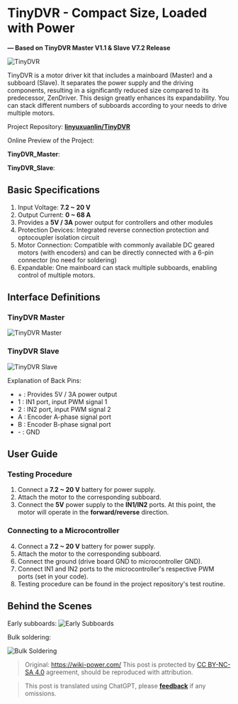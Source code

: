 # TinyDVR - Compact Size, Loaded with Power

**— Based on TinyDVR Master V1.1 & Slave V7.2 Release**

![TinyDVR](https://img.wiki-power.com/d/wiki-media/img/20200125191345.jpg)

TinyDVR is a motor driver kit that includes a mainboard (Master) and a subboard (Slave). It separates the power supply and the driving components, resulting in a significantly reduced size compared to its predecessor, ZenDriver. This design greatly enhances its expandability. You can stack different numbers of subboards according to your needs to drive multiple motors.

Project Repository: [**linyuxuanlin/TinyDVR**](https://github.com/linyuxuanlin/TinyDVR)

Online Preview of the Project:

**TinyDVR_Master**:

<div class="altium-iframe-viewer">
  <div
    class="altium-ecad-viewer"
    data-project-src="https://github.com/linyuxuanlin/TinyDVR/raw/master/TinyDVR_Master.zip"
  ></div>
</div>

**TinyDVR_Slave**:

<div class="altium-iframe-viewer">
  <div
    class="altium-ecad-viewer"
    data-project-src="https://github.com/linyuxuanlin/TinyDVR/raw/master/TinyDVR_Slave.zip"
  ></div>
</div>

## Basic Specifications

1. Input Voltage: **7.2 ~ 20 V**
2. Output Current: **0 ~ 68 A**
3. Provides a **5V / 3A** power output for controllers and other modules
4. Protection Devices: Integrated reverse connection protection and optocoupler isolation circuit
5. Motor Connection: Compatible with commonly available DC geared motors (with encoders) and can be directly connected with a 6-pin connector (no need for soldering)
6. Expandable: One mainboard can stack multiple subboards, enabling control of multiple motors.

## Interface Definitions

### TinyDVR Master

![TinyDVR Master](https://img.wiki-power.com/d/wiki-media/img/20200125191439.png)

### TinyDVR Slave

![TinyDVR Slave](https://img.wiki-power.com/d/wiki-media/img/20200125191457.png)

Explanation of Back Pins:

- \+ : Provides 5V / 3A power output
- 1 : IN1 port, input PWM signal 1
- 2 : IN2 port, input PWM signal 2
- A : Encoder A-phase signal port
- B : Encoder B-phase signal port
- \- : GND

## User Guide

### Testing Procedure

1. Connect a **7.2 ~ 20 V** battery for power supply.
2. Attach the motor to the corresponding subboard.
3. Connect the **5V** power supply to the **IN1/IN2** ports. At this point, the motor will operate in the **forward/reverse** direction.

### Connecting to a Microcontroller

4. Connect a **7.2 ~ 20 V** battery for power supply.
5. Attach the motor to the corresponding subboard.
6. Connect the ground (drive board GND to microcontroller GND).
7. Connect IN1 and IN2 ports to the microcontroller's respective PWM ports (set in your code).
8. Testing procedure can be found in the project repository's test routine.

## Behind the Scenes

Early subboards:
![Early Subboards](https://img.wiki-power.com/d/wiki-media/img/20200311182442.jpg)

Bulk soldering:

![Bulk Soldering](https://img.wiki-power.com/d/wiki-media/img/20200311182441.jpg)

> Original: <https://wiki-power.com/>
> This post is protected by [CC BY-NC-SA 4.0](https://creativecommons.org/licenses/by/4.0/deed.en) agreement, should be reproduced with attribution.

> This post is translated using ChatGPT, please [**feedback**](https://github.com/linyuxuanlin/Wiki_MkDocs/issues/new) if any omissions.